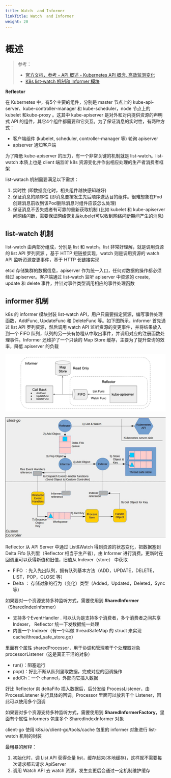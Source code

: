 ```yaml
---
title: Watch  and Informer
linkTitle: Watch  and Informer
weight: 20
---
```


# 概述

> 参考：
>
> - [官方文档，参考 - API 概述 - Kubernetes API 概念, 高效监测变化](https://kubernetes.io/docs/reference/using-api/api-concepts/#efficient-detection-of-changes)
> - [K8s list-watch 机制和 Informer 模块](https://xuliangtang.github.io/posts/k8s-list-watch/#list-watch-%E6%9C%BA%E5%88%B6)

**Reflector**

在 Kubernetes 中，有5个主要的组件，分别是 master 节点上的 kube-api-server、kube-controller-manager 和 kube-scheduler，node 节点上的 kubelet 和kube-proxy 。这其中 kube-apiserver 是对外和对内提供资源的声明式 API 的组件，其它4个组件都需要和它交互。为了保证消息的实时性，有两种方式：

- 客户端组件 (kubelet, scheduler, controller-manager 等) 轮询 apiserver
- apiserver 通知客户端

为了降低 kube-apiserver 的压力，有一个非常关键的机制就是 list-watch。list-watch 本质上也是 client 端监听 k8s 资源变化并作出相应处理的生产者消费者框架

list-watach 机制需要满足以下需求：

1. 实时性 (即数据变化时，相关组件越快感知越好)
2. 保证消息的顺序性 (即消息要按发生先后顺序送达目的组件。很难想象在Pod创建消息前收到该Pod删除消息时组件应该怎么处理)
3. 保证消息不丢失或者有可靠的重新获取机制 (比如 kubelet 和 kube-apiserver 间网络闪断，需要保证网络恢复后kubelet可以收到网络闪断期间产生的消息)

## list-watch 机制

list-watch 由两部分组成，分别是 list 和 watch。list 非常好理解，就是调用资源的 list API 罗列资源 ，基于 HTTP 短链接实现，watch 则是调用资源的 watch API 监听资源变更事件，基于 HTTP 长链接实现

etcd 存储集群的数据信息，apiserver 作为统一入口，任何对数据的操作都必须经过 apiserver。客户端通过 list-watch 监听 apiserver 中资源的 create, update 和 delete 事件，并针对事件类型调用相应的事件处理函数

## informer 机制

k8s 的 informer 模块封装 list-watch API，用户只需要指定资源，编写事件处理函数，AddFunc, UpdateFunc 和 DeleteFunc 等。如下图所示，informer 首先通过 list API 罗列资源，然后调用 watch API 监听资源的变更事件，并将结果放入到一个 FIFO 队列，队列的另一头有协程从中取出事件，并调用对应的注册函数处理事件。Informer 还维护了一个只读的 Map Store 缓存，主要为了提升查询的效率，降低 apiserver 的负载

![](https://raw.githubusercontent.com/xuliangTang/picbeds/main/picgo/202212181902721.png)

![](https://raw.githubusercontent.com/xuliangTang/picbeds/main/picgo/202212181854816.jpeg)

Reflector 从 API Server 中通过 List&Watch 得到资源的状态变化，把数据塞到 Delta Fifo 队列里（Reflector 相当于生产者），由 Informer 进行消费。更新时在回调里可以获得新值和旧值，旧值从 Indexer（store） 中获取

- FIFO ：先入先出队列，拥有队列基本方法（ADD，UPDATE，DELETE，LIST，POP，CLOSE 等）
- Delta ： 存储对象的行为（变化）类型（Added，Updated，Deleted，Sync 等）

如果要对一个资源支持多种监听方式，需要使用到 **SharedInformer**（SharedIndexInformer）

- 支持多个EventHandler . 可以认为是支持多个消费者，多个消费者之间共享 Indexer， Reflector 统一下发数据统一处理
- 内置一个 Indexer（有一个叫做 threadSafeMap 的 struct 来实现 cache/thread\_safe\_store.go）

里面有个属性 sharedProcessor，用于协调和管理若干个处理器对象 processorListener（这是真正干活的对象）

- run()：阻塞运行
- pop()：好比不断从队列里取数据，完成对应的回调操作
- addCh：一个 channel，外部向它插入数据

好比 Reflector 向 deltaFifo 插入数据后，后分发给 ProcessListener，由 ProcessListener 执行具体的回调。Processor 里面可以放若干个 Listener，因此可以使用多个回调

如果要对多个资源支持多种监听方式，需要使用到 **SharedInformerFactory**，里面有个属性 informers 包含多个 SharedIndexInformer 对象

client-go 使用 k8s.io/client-go/tools/cache 包里的 informer 对象进行 list-watch 机制的封装

最粗暴的解释：

1. 初始化时，调 List API 获得全量 list，缓存起来(本地缓存)，这样就不需要每次请求都去请求 ApiServer
2. 调用 Watch API 去 watch 资源，发生变更后会通过一定机制维护缓存
